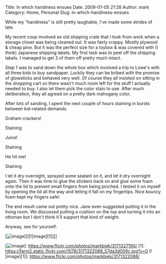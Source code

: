 Title: In which handiness ensues
Date: 2009-01-05 21:28
Author: mark
Category: Home, Personal
Slug: in-which-handiness-ensues

While my "handiness" is still pretty laughable, I've made some strides
of late.

My recent coup involved an old shipping crate that I took from work when
a storage closet was being cleaned out. It was fairly crappy. Mostly
plywood & cheap pine. But it was the perfect size for a toybox & was
covered with (I think) Japanese shipping labels. My first task was to
peel off the shipping labels. I managed to get 3 of them off pretty much
intact.

Step 1 was to sand down the whole box which involved a trip to Lowe's
with all three kids to buy sandpaper. Luckily they can be bribed with
the promise of glowsticks and behaved very well. Of course they all
insisted on sitting in the shopping cart so there wasn't much room left
for the stuff I actually needed to buy. I also let them pick the color
stain to use. After much deliberation, they all agreed on a pretty dark
mahogany color.

After lots of sanding, I spent the next couple of hours staining in
bursts between kid-related demands.

Graham crackers!

Staining

Juice!

Staining

He hit me!

Staining

I let it dry overnight, sprayed some sealant on it, and let it dry
overnight again. Then it was time to glue the stickers back on and glue
some foam onto the lid to prevent small fingers from being pinched. I
tested it on myself by opening the lid all the way and letting it fall
on my fingertips. Nice bouncy foam kept my fingers safe!

The end result came out pretty nice. Jane even suggested putting it in
the living room. We discussed putting a cushion on the top and turning
it into an ottoman but I don't think it'll support that kind of weight.

Anyway, see for yourself:

[![image][]][][![image][1]][]

  [image]: https://farm2.static.flickr.com/1080/3171327190_26d7ee193c.jpg?v=0
  [![image][]]: https://www.flickr.com/photos/markbiek/3171327190/
  [1]: https://farm2.static.flickr.com/1078/3171322088_57da3d009c.jpg?v=0
  [![image][1]]: https://www.flickr.com/photos/markbiek/3171322088/
